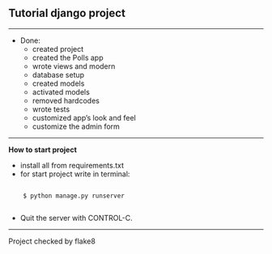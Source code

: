 ##  Tutorial django project

--------
* Done:
  * created project
  * created the Polls app
  * wrote views and modern
  * database setup
  * created models
  * activated models
  * removed hardcodes
  * wrote tests
  * customized app’s look and feel
  * customize the admin form

--------
**How to start project**
* install all from requirements.txt
* for start project write in terminal:
```
    
    $ python manage.py runserver
    
```
* Quit the server with CONTROL-C.
--------
Project checked by flake8
